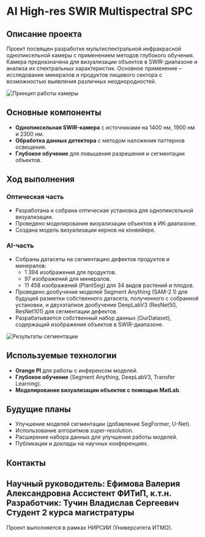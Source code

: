 # AI High-res SWIR Multispectral SPC

## Описание проекта
Проект посвящен разработке мультиспектральной инфракрасной однопиксельной камеры с применением методов глубокого обучения. Камера предназначена для визуализации объектов в SWIR-диапазоне и анализа их спектральных характеристик. Основное применение – исследование минералов и продуктов пищевого сектора с возможностью выявления различных неоднородностей.

![Принцип работы камеры](images/camera_scheme.png)

## Основные компоненты
- **Однопиксельная SWIR-камера** с источниками на 1400 нм, 1900 нм и 2300 нм.
- **Обработка данных детектора** с методом наложения паттернов освещения.
- **Глубокое обучение** для повышения разрешения и сегментации объектов.

## Ход выполнения
### Оптическая часть
- Разработана и собрана оптическая установка для однопиксельной визуализации.
- Проведено моделирование визуализации объектов в ИК-диапазоне.
- Создана модель визуализации кернов на конвейере.

### AI-часть
- Собраны датасеты на сегментацию дефектов продуктов и минералов:
  - 1 394 изображения для продуктов.
  - 97 изображений для минералов.
  - 11 458 изображений (PlantSeg) для 34 видов растений и плодов.
- Проведено дообучение моделей Segment Anything (SAM-2.1) для будущей разметки собственного датасета, полученного с собранной установки, и двухэтапное дообучение DeepLabV3 (ResNet50, ResNet101) для сегментации дефектов.
- Разрабатывается собственный набор данных (OurDataset), содержащий изображения объектов в SWIR-диапазоне.

![Результаты сегментации](images/segmentation_results.png)

## Используемые технологии
- **Orange PI** для работы с инференсом моделей.
- **Глубокое обучение** (Segment Anything, DeepLabV3, Transfer Learning).
- **Моделирование визуализации объектов с помощью MatLab**.

## Будущие планы
- Улучшение моделей сегментации (добавление SegFormer, U-Net).
- Использование алгоритмов super-resolution.
- Расширение набора данных для улучшения работы моделей.
- Публикации и доклады на научных конференциях.

## Контакты
Научный руководитель: **Ефимова Валерия Александровна**
Ассистент ФИТиП, к.т.н.
Разработчик: **Тучин Владислав Сергеевич**
Студент 2 курса магистратуры
---
Проект выполняется в рамках НИРСИИ  (Университета ИТМО).
